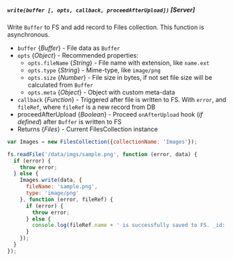 ##### `write(buffer [, opts, callback, proceedAfterUpload])` [*Server*]

Write `Buffer` to FS and add record to Files collection. This function is asynchronous.

 - `buffer` {*Buffer*} - File data as `Buffer`
 - `opts` {*Object*} - Recommended properties:
   - `opts.fileName` {*String*} - File name with extension, like `name.ext`
   - `opts.type` {*String*} - Mime-type, like `image/png`
   - `opts.size` {*Number*} - File size in bytes, if not set file size will be calculated from `Buffer`
   - `opts.meta` {*Object*} - Object with custom meta-data
 - `callback` {*Function*} - Triggered after file is written to FS. With `error`, and `fileRef`, where `fileRef` is a new record from DB
 - proceedAfterUpload {*Boolean*} - Proceed `onAfterUpload` hook (*if defined*) after `Buffer` is written to FS
 - Returns {*Files*} - Current FilesCollection instance

```javascript
var Images = new FilesCollection({collectionName: 'Images'});

fs.readFile('/data/imgs/sample.png', function (error, data) {
  if (error) {
    throw error;
  } else {
    Images.write(data, {
      fileName: 'sample.png',
      type: 'image/png'
    }, function (error, fileRef) {
      if (error) {
        throw error;
      } else {
        console.log(fileRef.name + ' is successfully saved to FS. _id: ' + fileRef._id);
      }
    });
  }
});
```